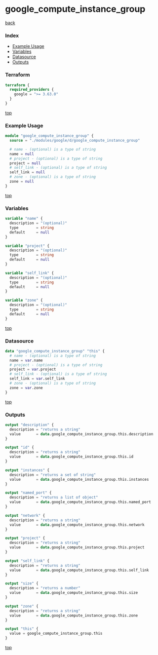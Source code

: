 # google_compute_instance_group

[back](../google.md)

### Index

- [Example Usage](#example-usage)
- [Variables](#variables)
- [Datasource](#datasource)
- [Outputs](#outputs)

### Terraform

```terraform
terraform {
  required_providers {
    google = ">= 3.63.0"
  }
}
```

[top](#index)

### Example Usage

```terraform
module "google_compute_instance_group" {
  source = "./modules/google/d/google_compute_instance_group"

  # name - (optional) is a type of string
  name = null
  # project - (optional) is a type of string
  project = null
  # self_link - (optional) is a type of string
  self_link = null
  # zone - (optional) is a type of string
  zone = null
}
```

[top](#index)

### Variables

```terraform
variable "name" {
  description = "(optional)"
  type        = string
  default     = null
}

variable "project" {
  description = "(optional)"
  type        = string
  default     = null
}

variable "self_link" {
  description = "(optional)"
  type        = string
  default     = null
}

variable "zone" {
  description = "(optional)"
  type        = string
  default     = null
}
```

[top](#index)

### Datasource

```terraform
data "google_compute_instance_group" "this" {
  # name - (optional) is a type of string
  name = var.name
  # project - (optional) is a type of string
  project = var.project
  # self_link - (optional) is a type of string
  self_link = var.self_link
  # zone - (optional) is a type of string
  zone = var.zone
}
```

[top](#index)

### Outputs

```terraform
output "description" {
  description = "returns a string"
  value       = data.google_compute_instance_group.this.description
}

output "id" {
  description = "returns a string"
  value       = data.google_compute_instance_group.this.id
}

output "instances" {
  description = "returns a set of string"
  value       = data.google_compute_instance_group.this.instances
}

output "named_port" {
  description = "returns a list of object"
  value       = data.google_compute_instance_group.this.named_port
}

output "network" {
  description = "returns a string"
  value       = data.google_compute_instance_group.this.network
}

output "project" {
  description = "returns a string"
  value       = data.google_compute_instance_group.this.project
}

output "self_link" {
  description = "returns a string"
  value       = data.google_compute_instance_group.this.self_link
}

output "size" {
  description = "returns a number"
  value       = data.google_compute_instance_group.this.size
}

output "zone" {
  description = "returns a string"
  value       = data.google_compute_instance_group.this.zone
}

output "this" {
  value = google_compute_instance_group.this
}
```

[top](#index)